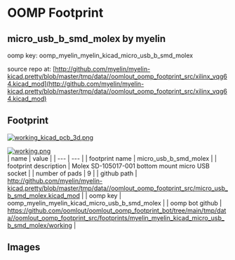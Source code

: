 # OOMP Footprint  
## micro_usb_b_smd_molex  by myelin  
  
oomp key: oomp_myelin_myelin_kicad_micro_usb_b_smd_molex  
  
source repo at: [http://github.com/myelin/myelin-kicad.pretty/blob/master/tmp/data//oomlout_oomp_footprint_src/xilinx_vqg64.kicad_mod](http://github.com/myelin/myelin-kicad.pretty/blob/master/tmp/data//oomlout_oomp_footprint_src/xilinx_vqg64.kicad_mod)  
## Footprint  
  
[![working_kicad_pcb_3d.png](working_kicad_pcb_3d_600.png)](working_kicad_pcb_3d.png)  
  
[![working.png](working_600.png)](working.png)  
| name | value | 
| --- | --- | 
| footprint name | micro_usb_b_smd_molex | 
| footprint description | Molex SD-105017-001 bottom mount micro USB socket | 
| number of pads | 9 | 
| github path | http://github.com/myelin/myelin-kicad.pretty/blob/master/tmp/data//oomlout_oomp_footprint_src/micro_usb_b_smd_molex.kicad_mod | 
| oomp key | oomp_myelin_myelin_kicad_micro_usb_b_smd_molex | 
| oomp bot github | https://github.com/oomlout/oomlout_oomp_footprint_bot/tree/main/tmp/data//oomlout_oomp_footprint_src/footprints/myelin_myelin_kicad_micro_usb_b_smd_molex/working | 
## Images  

